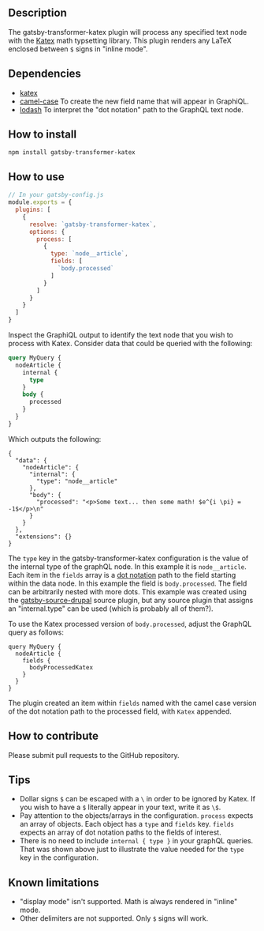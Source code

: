 ## Description

The gatsby-transformer-katex plugin will process any specified text node with the [Katex](https://katex.org/) math typsetting library. This plugin renders any LaTeX enclosed between `$` signs in "inline mode".

## Dependencies

* [katex](https://www.npmjs.com/package/katex)
* [camel-case](https://www.npmjs.com/package/camel-case) To create the new field name that will appear in GraphiQL.
* [lodash](https://www.npmjs.com/package/lodash) To interpret the "dot notation" path to the GraphQL text node.

## How to install

`npm install gatsby-transformer-katex`

## How to use

```js
// In your gatsby-config.js
module.exports = {
  plugins: [
    {
      resolve: `gatsby-transformer-katex`,
      options: {
        process: [
          {
            type: `node__article`,
            fields: [
              `body.processed`
            ]
          }
        ]
      }
    }
  ]
}
```

Inspect the GraphiQL output to identify the text node that you wish to process with Katex. Consider data that could be queried with the following:

```sql
query MyQuery {
  nodeArticle {
    internal {
      type
    }
    body {
      processed
    }
  }
}
```

Which outputs the following:

```
{
  "data": {
    "nodeArticle": {
      "internal": {
        "type": "node__article"
      },
      "body": {
        "processed": "<p>Some text... then some math! $e^{i \pi} = -1$</p>\n"
      }
    }
  },
  "extensions": {}
}
```

The `type` key in the gatsby-transformer-katex configuration is the value of the internal type of the graphQL node. In this example it is `node__article`. Each item in the `fields` array is a [dot notation](https://developer.mozilla.org/en-US/docs/Web/JavaScript/Reference/Operators/Property_accessors#dot_notation) path to the field starting within the data node. In this example the field is `body.processed`. The field can be arbitrarily nested with more dots. This example was created using the [gatsby-source-drupal](https://www.gatsbyjs.com/plugins/gatsby-source-drupal/) source plugin, but any source plugin that assigns an "internal.type" can be used (which is probably all of them?).

To use the Katex processed version of `body.processed`, adjust the GraphQL query as follows:

```
query MyQuery {
  nodeArticle {
    fields {
      bodyProcessedKatex
    }
  }
}
```

The plugin created an item within `fields` named with the camel case version of the dot notation path to the processed field, with `Katex` appended.

## How to contribute

Please submit pull requests to the GitHub repository.

## Tips

* Dollar signs `$` can be escaped with a `\` in order to be ignored by Katex. If you wish to have a `$` literally appear in your text, write it as `\$`.
* Pay attention to the objects/arrays in the configuration. `process` expects an array of objects. Each object has a `type` and `fields` key. `fields` expects an array of dot notation paths to the fields of interest.
* There is no need to include `internal { type }` in your graphQL queries. That was shown above just to illustrate the value needed for the `type` key in the configuration.

## Known limitations

* "display mode" isn't supported. Math is always rendered in "inline" mode.
* Other delimiters are not supported. Only `$` signs will work.
